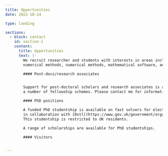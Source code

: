 ```yaml
---
title: Opportunities
date: 2022-10-24

type: landing

sections:
  - block: contact
    id: section-1
    content:
      title: Opportunities
      text: |-
        We recruit researcher and students with interests in areas including modelling and simulation,
        numerical methods, numerical methods, mathematical software, and high-performance and parallel computing.

        #### Post-docs/research associates


        Support for post-doctoral scholars and research associates is available through
        a number of fellowship schemes. Please contact me for information.

        #### PhD positions

        A funded PhD studentship is available on fast solvers for electromagnetic scattering problems
        in collaboration with [Dstl](https://www.gov.uk/government/organisations/defence-science-and-technology-laboratory).
        This studentship is restricted to UK residents.

        A range of scholarships are available for PhD studentships.

        #### Visitors


---
```

